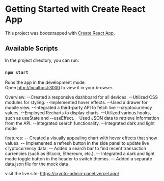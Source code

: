 # Getting Started with Create React App

This project was bootstrapped with [Create React App](https://github.com/facebook/create-react-app).

## Available Scripts

In the project directory, you can run:

### `npm start`

Runs the app in the development mode.\
Open [http://localhost:3000](http://localhost:3000) to view it in your browser.


Overview:
--Created a responsive dashboard for all devices.
--Utilized CSS modules for styling.
--Implemented hover effects.
--Used a drawer for mobile view.
--Integrated a third-party API to fetch live --cryptocurrency values.
--Employed Recharts to display charts.
--Utilized various hooks, such as useState and --useEffect.
--Used JSON data to retrieve information from the API.
--Integrated search functionality.
--Integrated dark and light mode

features: 
-- Created a visually appealing chart with hover effects that show values.
-- Implemented a refresh button in the side panel to update live cryptocurrency data.
-- Added a search bar to find recent transaction currencies (such as Bitcoin, Ethereum, etc.).
-- Integrated a dark and light mode toggle button in the header to switch themes.
-- Added a separate data.json file for the mock data .

visit  the live site: https://crypto-admin-panel.vercel.app/ 
